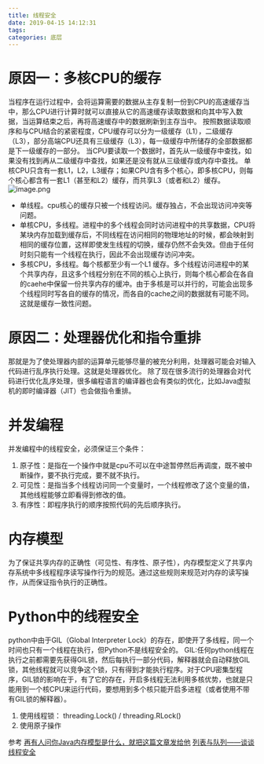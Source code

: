 ```yaml
---
title: 线程安全
date: 2019-04-15 14:12:31
tags: 
categories: 底层
---
```

# 原因一：多核CPU的缓存
当程序在运行过程中，会将运算需要的数据从主存复制一份到CPU的高速缓存当中，那么CPU进行计算时就可以直接从它的高速缓存读取数据和向其中写入数据，当运算结束之后，再将高速缓存中的数据刷新到主存当中。
按照数据读取顺序和与CPU结合的紧密程度，CPU缓存可以分为一级缓存（L1），二级缓存（L3），部分高端CPU还具有三级缓存（L3），每一级缓存中所储存的全部数据都是下一级缓存的一部分。
当CPU要读取一个数据时，首先从一级缓存中查找，如果没有找到再从二级缓存中查找，如果还是没有就从三级缓存或内存中查找。
单核CPU只含有一套L1，L2，L3缓存；如果CPU含有多个核心，即多核CPU，则每个核心都含有一套L1（甚至和L2）缓存，而共享L3（或者和L2）缓存。
![image.png](https://upload-images.jianshu.io/upload_images/14827444-1dc8fc061e339eb0.png?imageMogr2/auto-orient/strip%7CimageView2/2/w/1240)

- 单线程。cpu核心的缓存只被一个线程访问。缓存独占，不会出现访问冲突等问题。
- 单核CPU，多线程。进程中的多个线程会同时访问进程中的共享数据，CPU将某块内存加载到缓存后，不同线程在访问相同的物理地址的时候，都会映射到相同的缓存位置，这样即使发生线程的切换，缓存仍然不会失效。但由于任何时刻只能有一个线程在执行，因此不会出现缓存访问冲突。
- 多核CPU，多线程。每个核都至少有一个L1 缓存。多个线程访问进程中的某个共享内存，且这多个线程分别在不同的核心上执行，则每个核心都会在各自的caehe中保留一份共享内存的缓冲。由于多核是可以并行的，可能会出现多个线程同时写各自的缓存的情况，而各自的cache之间的数据就有可能不同。这就是缓存一致性问题。

# 原因二：处理器优化和指令重排
那就是为了使处理器内部的运算单元能够尽量的被充分利用，处理器可能会对输入代码进行乱序执行处理。这就是处理器优化。
除了现在很多流行的处理器会对代码进行优化乱序处理，很多编程语言的编译器也会有类似的优化，比如Java虚拟机的即时编译器（JIT）也会做指令重排。

# 并发编程
并发编程中的线程安全，必须保证三个条件：
1. 原子性：是指在一个操作中就是cpu不可以在中途暂停然后再调度，既不被中断操作，要不执行完成，要不就不执行。
2. 可见性：是指当多个线程访问同一个变量时，一个线程修改了这个变量的值，其他线程能够立即看得到修改的值。
3. 有序性：即程序执行的顺序按照代码的先后顺序执行。

# 内存模型
为了保证共享内存的正确性（可见性、有序性、原子性），内存模型定义了共享内存系统中多线程程序读写操作行为的规范。通过这些规则来规范对内存的读写操作，从而保证指令执行的正确性。

# Python中的线程安全
python中由于GIL（Global Interpreter Lock）的存在，即使开了多线程，同一个时间也只有一个线程在执行，但Python不是线程安全的。
GIL:任何python线程在执行之前都需要先获得GIL锁，然后每执行一部分代码，解释器就会自动释放GIL锁，其他线程就可以竞争这个锁，只有得到才能执行程序。对于CPU密集型程序，GIL锁的影响在于，有了它的存在，开启多线程无法利用多核优势，也就是只能用到一个核CPU来运行代码，要想用到多个核只能开启多进程（或者使用不带有GIL锁的解释器）。
1. 使用线程锁： threading.Lock() / threading.RLock()
2. 使用原子操作


参考
[再有人问你Java内存模型是什么，就把这篇文章发给他](https://juejin.im/post/5cad4adc5188251b1f4d87d2)
[列表与队列——谈谈线程安全](https://juejin.im/post/5b129a1be51d45068a6c91d4)



